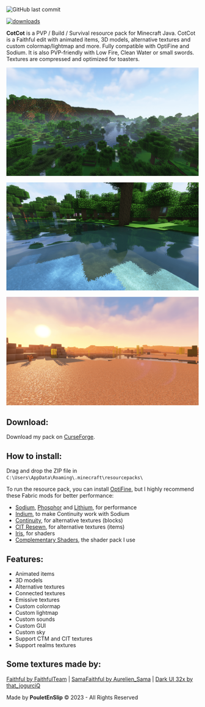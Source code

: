 ![GitHub last commit](https://img.shields.io/github/last-commit/PouletEnSlip/CotCotPack?style=for-the-badge)

<a aria-label="curseforge downloads" href="https://www.curseforge.com/minecraft/texture-packs/cotcotpack/files">
  <img src="https://img.shields.io/endpoint?url=https://api.darkomizer.com/shields/downloads/curseforge" alt="downloads" />
</a>

**CotCot** is a PVP / Build / Survival resource pack for Minecraft Java. CotCot is a Faithful edit with animated items, 3D models, alternative textures and custom colormap/lightmap and more. Fully compatible with OptiFine and Sodium. It is also PVP-friendly with Low Fire, Clean Water or small swords. Textures are compressed and optimized for toasters.

![0](https://github.com/PouletEnSlip/CotCotPack/blob/main/img/0.png)

![1](https://github.com/PouletEnSlip/CotCotPack/blob/main/img/1.png)

![2](https://github.com/PouletEnSlip/CotCotPack/blob/main/img/2.png)

## Download:
Download my pack on [CurseForge](https://www.curseforge.com/minecraft/texture-packs/cotcotpack/).

## How to install:
Drag and drop the ZIP file in ```C:\Users\AppData\Roaming\.minecraft\resourcepacks\```

To run the resource pack, you can install [OptiFine](https://www.optifine.net/home), but I highly recommend these Fabric mods for better performance:

* [Sodium](https://www.curseforge.com/minecraft/mc-mods/sodium), [Phosphor](https://www.curseforge.com/minecraft/mc-mods/phosphor) and [Lithium](https://www.curseforge.com/minecraft/mc-mods/lithium), for performance
* [Indium](https://www.curseforge.com/minecraft/mc-mods/indium), to make Continuity work with Sodium
* [Continuity](https://www.curseforge.com/minecraft/mc-mods/continuity), for alternative textures (blocks)
* [CIT Resewn](https://www.curseforge.com/minecraft/mc-mods/cit-resewn), for alternative textures (items)
* [Iris](https://www.curseforge.com/minecraft/mc-mods/irisshaders), for shaders
* [Complementary Shaders](https://www.curseforge.com/minecraft/customization/complementary-shaders), the shader pack I use

## Features:
* Animated items
* 3D models
* Alternative textures
* Connected textures
* Emissive textures
* Custom colormap
* Custom lightmap
* Custom sounds
* Custom GUI
* Custom sky
* Support CTM and CIT textures
* Support realms textures

## Some textures made by:
[Faithful by FaithfulTeam](https://www.curseforge.com/minecraft/texture-packs/faithful-32x) | [SamaFaithful by Aurelien_Sama](https://www.youtube.com/channel/UCM2e9ub5nKQIvYbIPxSTbOg) | [Dark UI 32x by that_jogurciQ](https://www.curseforge.com/minecraft/texture-packs/dark-ui-32x)

Made by **PouletEnSlip** © 2023 - All Rights Reserved
